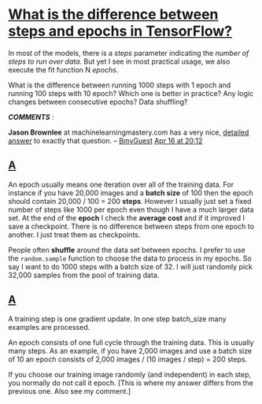 # [What is the difference between steps and epochs in TensorFlow?](https://stackoverflow.com/questions/38340311/what-is-the-difference-between-steps-and-epochs-in-tensorflow)



In most of the models, there is a *steps* parameter indicating the *number of steps to run over data*. But yet I see in most practical usage, we also execute the fit function N *epochs*.

What is the difference between running 1000 steps with 1 epoch and running 100 steps with 10 epoch? Which one is better in practice? Any logic changes between consecutive epochs? Data shuffling?

***COMMENTS*** : 

**Jason Brownlee** at machinelearningmastery.com has a very nice, [detailed answer](https://machinelearningmastery.com/difference-between-a-batch-and-an-epoch/) to exactly that question. – [BmyGuest](https://stackoverflow.com/users/1302888/bmyguest) [Apr 16 at 20:12](https://stackoverflow.com/questions/38340311/what-is-the-difference-between-steps-and-epochs-in-tensorflow#comment98112303_38340311)



## [A](https://stackoverflow.com/a/38340420)

An epoch usually means one iteration over all of the training data. For instance if you have 20,000 images and a **batch size** of 100 then the epoch should contain 20,000 / 100 = 200 **steps**. However I usually just set a fixed number of steps like 1000 per epoch even though I have a much larger data set. At the end of the **epoch** I check the **average cost** and if it improved I save a checkpoint. There is no difference between steps from one epoch to another. I just treat them as checkpoints.

People often **shuffle** around the data set between epochs. I prefer to use the `random.sample` function to choose the data to process in my epochs. So say I want to do 1000 steps with a batch size of 32. I will just randomly pick 32,000 samples from the pool of training data.



## [A](https://stackoverflow.com/a/44416034)

A training step is one gradient update. In one step batch_size many examples are processed.

An epoch consists of one full cycle through the training data. This is usually many steps. As an example, if you have 2,000 images and use a batch size of 10 an epoch consists of 2,000 images / (10 images / step) = 200 steps.

If you choose our training image randomly (and independent) in each step, you normally do not call it epoch. [This is where my answer differs from the previous one. Also see my comment.]